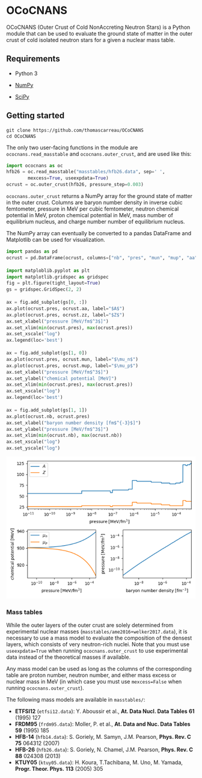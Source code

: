 OCoCNANS
========

OCoCNANS (Outer Crust of Cold NonAccreting Neutron Stars) is a Python module 
that can be used to evaluate the ground state of matter in the outer crust of 
cold isolated neutron stars for a given a nuclear mass table.

Requirements
------------

* Python 3

* [NumPy](https://numpy.org/install/)

* [SciPy](https://scipy.org/install.html)

Getting started
---------------

    git clone https://github.com/thomascarreau/OCoCNANS
    cd OCoCNANS

The only two user-facing functions in the module are `ococnans.read_masstable` 
and `ococnans.outer_crust`, and are used like this:

``` py 
import ococnans as oc
hfb26 = oc.read_masstable("masstables/hfb26.data", sep=' ', 
        mexcess=True, useexpdata=True)
ocrust = oc.outer_crust(hfb26, pressure_step=0.003)
```

`ococnans.outer_crust` returns a NumPy array for the ground state of matter in 
the outer crust. Columns are baryon number density in inverse cubic femtometer, 
pressure in MeV per cubic femtometer, neutron chemical potential in MeV, proton 
chemical potential in MeV, mass number of equilibrium nucleus, and charge 
number number of equilibrium nucleus.

The NumPy array can eventually be converted to a pandas DataFrame and 
Matplotlib can be used for visualization.

``` py 
import pandas as pd
ocrust = pd.DataFrame(ocrust, columns=["nb", "pres", "mun", "mup", "aa", "zz"])

import matploblib.pyplot as plt
import matplotlib.gridspec as gridspec
fig = plt.figure(tight_layout=True)
gs = gridspec.GridSpec(2, 2)

ax = fig.add_subplot(gs[0, :])
ax.plot(ocrust.pres, ocrust.aa, label="$A$")
ax.plot(ocrust.pres, ocrust.zz, label="$Z$")
ax.set_xlabel("pressure [MeV/fm$^3$]")
ax.set_xlim(min(ocrust.pres), max(ocrust.pres))
ax.set_xscale("log")
ax.legend(loc='best')

ax = fig.add_subplot(gs[1, 0])
ax.plot(ocrust.pres, ocrust.mun, label="$\mu_n$")
ax.plot(ocrust.pres, ocrust.mup, label="$\mu_p$")
ax.set_xlabel("pressure [MeV/fm$^3$]")
ax.set_ylabel("chemical potential [MeV]")
ax.set_xlim(min(ocrust.pres), max(ocrust.pres))
ax.set_xscale("log")
ax.legend(loc='best')

ax = fig.add_subplot(gs[1, 1])
ax.plot(ocrust.nb, ocrust.pres)
ax.set_xlabel("baryon number density [fm$^{-3}$]")
ax.set_ylabel("pressure [MeV/fm$^3$]")
ax.set_xlim(min(ocrust.nb), max(ocrust.nb))
ax.set_xscale("log")
ax.set_yscale("log")
```

![OuterCrust_HFB-26](example.png "Ground state of matter in the outer crust for HFB-26")

### Mass tables

While the outer layers of the outer crust are solely determined from 
experimental nuclear masses (`masstables/ame2016+welker2017.data`), it is 
necessary to use a mass model to evaluate the composition of the densest 
layers, which consists of very neutron-rich nuclei. Note that you must use 
`useexpdata=True` when running `ococnans.outer_crust` to use experimental data 
instead of the theoretical masses if available.

Any mass model can be used as long as the columns of the corresponding table 
are proton number, neutron number, and either mass excess or nuclear 
mass in MeV (in which case you must use `mexcess=False` when running 
`ococnans.outer_crust`).

The following mass models are available in `masstables/`:

* **ETFSI12** (`etfsi12.data`): Y. Aboussir et al., 
    __At. Data Nucl. Data Tables__ **61** (1995) 127
* **FRDM95** (`frdm95.data`): Moller, P. et al., 
    __At. Data and Nuc. Data Tables__ **59** (1995) 185
* **HFB-14** (`hfb14.data`): S. Goriely, M. Samyn, J.M. Pearson, 
    __Phys. Rev. C__ **75** 064312 (2007)
* **HFB-26** (`hfb26.data`): S. Goriely, N. Chamel, J.M. Pearson, 
    __Phys. Rev. C__ **88** 024308 (2013)
* **KTUY05** (`ktuy05.data`): H. Koura, T.Tachibana, M. Uno, M. Yamada, 
    __Progr. Theor. Phys.__ **113** (2005) 305
